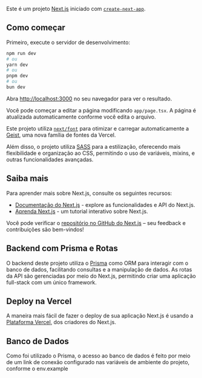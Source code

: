 Este é um projeto [Next.js](https://nextjs.org) iniciado com [`create-next-app`](https://nextjs.org/docs/app/api-reference/cli/create-next-app).

## Como começar

Primeiro, execute o servidor de desenvolvimento:

```bash
npm run dev
# ou
yarn dev
# ou
pnpm dev
# ou
bun dev
```

Abra [http://localhost:3000](http://localhost:3000) no seu navegador para ver o resultado.

Você pode começar a editar a página modificando `app/page.tsx`. A página é atualizada automaticamente conforme você edita o arquivo.

Este projeto utiliza [`next/font`](https://nextjs.org/docs/app/building-your-application/optimizing/fonts) para otimizar e carregar automaticamente a [Geist](https://vercel.com/font), uma nova família de fontes da Vercel.

Além disso, o projeto utiliza [SASS](https://sass-lang.com) para a estilização, oferecendo mais flexibilidade e organização ao CSS, permitindo o uso de variáveis, mixins, e outras funcionalidades avançadas.

## Saiba mais

Para aprender mais sobre Next.js, consulte os seguintes recursos:

- [Documentação do Next.js](https://nextjs.org/docs) - explore as funcionalidades e API do Next.js.
- [Aprenda Next.js](https://nextjs.org/learn) - um tutorial interativo sobre Next.js.

Você pode verificar o [repositório no GitHub do Next.js](https://github.com/vercel/next.js) – seu feedback e contribuições são bem-vindos!

## Backend com Prisma e Rotas

O backend deste projeto utiliza o [Prisma](https://www.prisma.io) como ORM para interagir com o banco de dados, facilitando consultas e a manipulação de dados. As rotas da API são gerenciadas por meio do Next.js, permitindo criar uma aplicação full-stack com um único framework.

## Deploy na Vercel

A maneira mais fácil de fazer o deploy de sua aplicação Next.js é usando a [Plataforma Vercel](https://vercel.com/new?utm_medium=default-template&filter=next.js&utm_source=create-next-app&utm_campaign=create-next-app-readme), dos criadores do Next.js.

## Banco de Dados

Como foi utilizado o Prisma, o acesso ao banco de dados é feito por meio de um link de conexão configurado nas variáveis de ambiente do projeto, conforme o env.example
